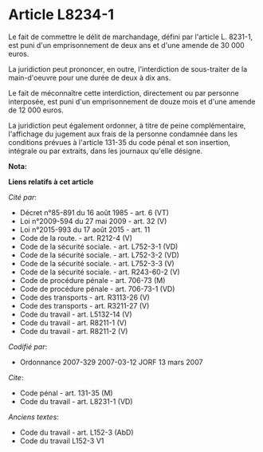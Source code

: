 # Article L8234-1

Le fait de commettre le délit de marchandage, défini par l'article L. 8231-1, est puni d'un emprisonnement de deux ans et
d'une amende de 30 000 euros.

La juridiction peut prononcer, en outre, l'interdiction de sous-traiter de la main-d'oeuvre pour une durée de deux à dix ans.

Le fait de méconnaître cette interdiction, directement ou par personne interposée, est puni d'un emprisonnement de douze mois
et d'une amende de 12 000 euros.

La juridiction peut également ordonner, à titre de peine complémentaire, l'affichage du jugement aux frais de la personne
condamnée dans les conditions prévues à l'article 131-35 du code pénal et son insertion, intégrale ou par extraits, dans les
journaux qu'elle désigne.

**Nota:**



**Liens relatifs à cet article**

_Cité par_:

  - Décret n°85-891 du 16 août 1985 - art. 6 (VT)
  - Loi n°2009-594 du 27 mai 2009 - art. 32 (V)
  - Loi n°2015-993 du 17 août 2015 - art. 11
  - Code de la route. - art. R212-4 (V)
  - Code de la sécurité sociale. - art. L752-3-1 (VD)
  - Code de la sécurité sociale. - art. L752-3-2 (VD)
  - Code de la sécurité sociale. - art. L752-3-3 (V)
  - Code de la sécurité sociale. - art. R243-60-2 (V)
  - Code de procédure pénale - art. 706-73 (M)
  - Code de procédure pénale - art. 706-73-1 (VD)
  - Code des transports - art. R3113-26 (V)
  - Code des transports - art. R3211-27 (V)
  - Code du travail - art. L5132-14 (V)
  - Code du travail - art. R8211-1 (V)
  - Code du travail - art. R8211-2 (V)

_Codifié par_:

  - Ordonnance 2007-329 2007-03-12 JORF 13 mars 2007

_Cite_:

  - Code pénal - art. 131-35 (M)
  - Code du travail - art. L8231-1 (VD)

_Anciens textes_:

  - Code du travail - art. L152-3 (AbD)
  - Code du travail L152-3 V1
